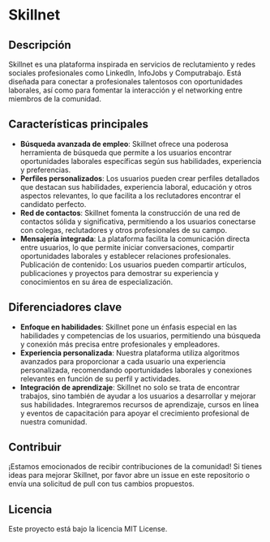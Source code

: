 # Skillnet

## Descripción

Skillnet es una plataforma inspirada en servicios de reclutamiento y redes sociales profesionales como LinkedIn, InfoJobs y Computrabajo. Está diseñada para conectar a profesionales talentosos con oportunidades laborales, así como para fomentar la interacción y el networking entre miembros de la comunidad.

## Características principales

- **Búsqueda avanzada de empleo**: Skillnet ofrece una poderosa herramienta de búsqueda que permite a los usuarios encontrar oportunidades laborales específicas según sus habilidades, experiencia y preferencias.
- **Perfiles personalizados**: Los usuarios pueden crear perfiles detallados que destacan sus habilidades, experiencia laboral, educación y otros aspectos relevantes, lo que facilita a los reclutadores encontrar el candidato perfecto.
- **Red de contactos**: Skillnet fomenta la construcción de una red de contactos sólida y significativa, permitiendo a los usuarios conectarse con colegas, reclutadores y otros profesionales de su campo.
- **Mensajería integrada**: La plataforma facilita la comunicación directa entre usuarios, lo que permite iniciar conversaciones, compartir oportunidades laborales y establecer relaciones profesionales.
Publicación de contenido: Los usuarios pueden compartir artículos, publicaciones y proyectos para demostrar su experiencia y conocimientos en su área de especialización.

## Diferenciadores clave

- **Enfoque en habilidades**: Skillnet pone un énfasis especial en las habilidades y competencias de los usuarios, permitiendo una búsqueda y conexión más precisa entre profesionales y empleadores.
- **Experiencia personalizada**: Nuestra plataforma utiliza algoritmos avanzados para proporcionar a cada usuario una experiencia personalizada, recomendando oportunidades laborales y conexiones relevantes en función de su perfil y actividades.
- **Integración de aprendizaje**: Skillnet no solo se trata de encontrar trabajos, sino también de ayudar a los usuarios a desarrollar y mejorar sus habilidades. Integraremos recursos de aprendizaje, cursos en línea y eventos de capacitación para apoyar el crecimiento profesional de nuestra comunidad.

## Contribuir

¡Estamos emocionados de recibir contribuciones de la comunidad! Si tienes ideas para mejorar Skillnet, por favor abre un issue en este repositorio o envía una solicitud de pull con tus cambios propuestos.

## Licencia

Este proyecto está bajo la licencia MIT License.
